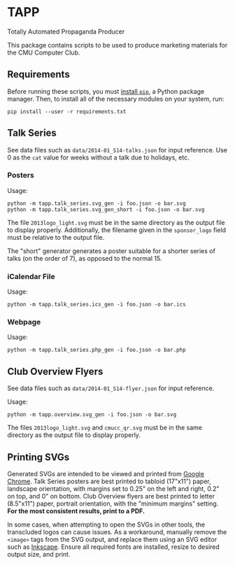 # TAPP
Totally Automated Propaganda Producer

This package contains scripts to be used to produce marketing materials for the
CMU Computer Club.

## Requirements

Before running these scripts, you must [install `pip`](https://pip.pypa.io/en/latest/installing.html),
a Python package manager.  Then, to install all of the necessary modules on your system, run:

    pip install --user -r requirements.txt

## Talk Series

See data files such as `data/2014-01_S14-talks.json` for input reference.
Use 0 as the `cat` value for weeks without a talk due to holidays, etc.

### Posters

Usage:

    python -m tapp.talk_series.svg_gen -i foo.json -o bar.svg
    python -m tapp.talk_series.svg_gen_short -i foo.json -o bar.svg

The file `2013logo_light.svg` must be in the same directory as the output file
to display properly.  Additionally, the filename given in the `sponsor_logo`
field must be relative to the output file.

The "short" generator generates a poster suitable for a shorter series of talks
(on the order of 7), as opposed to the normal 15.

### iCalendar File

Usage:

    python -m tapp.talk_series.ics_gen -i foo.json -o bar.ics

### Webpage

Usage:

    python -m tapp.talk_series.php_gen -i foo.json -o bar.php

## Club Overview Flyers

See data files such as `data/2014-01_S14-flyer.json` for input reference.

Usage:

    python -m tapp.overview.svg_gen -i foo.json -o bar.svg

The files `2013logo_light.svg` and `cmucc_qr.svg` must be in the same directory
as the output file to display properly.

## Printing SVGs

Generated SVGs are intended to be viewed and printed from [Google
Chrome](https://www.google.com/chrome/browser/).  Talk Series posters are best
printed to tabloid (17"x11") paper, landscape orientation, with margins set to
0.25" on the left and right, 0.2" on top, and 0" on bottom.  Club Overview
flyers are best printed to letter (8.5"x11") paper, portrait orientation, with
the "minimum margins" setting.  **For the most consistent results, print to a
PDF.**

In some cases, when attempting to open the SVGs in other tools, the transcluded logos
can cause issues.  As a workaround, manually remove the `<image>` tags from the
SVG output, and replace them using an SVG editor such as
[Inkscape](http://www.inkscape.org/en/).  Ensure all required fonts are
installed, resize to desired output size, and print.

